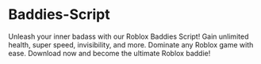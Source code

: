 # Baddies-Script
Unleash your inner badass with our Roblox Baddies Script! Gain unlimited health, super speed, invisibility, and more. Dominate any Roblox game with ease. Download now and become the ultimate Roblox baddie!
